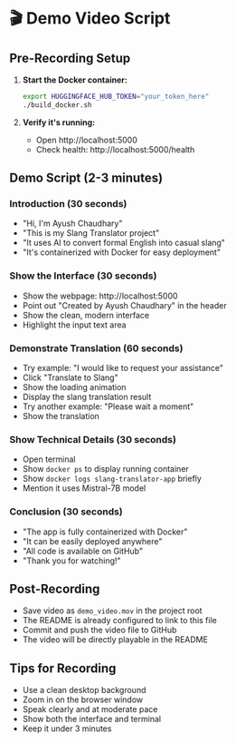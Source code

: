 # 🎬 Demo Video Script

## Pre-Recording Setup
1. **Start the Docker container:**
   ```bash
   export HUGGINGFACE_HUB_TOKEN="your_token_here"
   ./build_docker.sh
   ```

2. **Verify it's running:**
   - Open http://localhost:5000
   - Check health: http://localhost:5000/health

## Demo Script (2-3 minutes)

### **Introduction (30 seconds)**
- "Hi, I'm Ayush Chaudhary"
- "This is my Slang Translator project"
- "It uses AI to convert formal English into casual slang"
- "It's containerized with Docker for easy deployment"

### **Show the Interface (30 seconds)**
- Show the webpage: http://localhost:5000
- Point out "Created by Ayush Chaudhary" in the header
- Show the clean, modern interface
- Highlight the input text area

### **Demonstrate Translation (60 seconds)**
- Try example: "I would like to request your assistance"
- Click "Translate to Slang"
- Show the loading animation
- Display the slang translation result
- Try another example: "Please wait a moment"
- Show the translation

### **Show Technical Details (30 seconds)**
- Open terminal
- Show `docker ps` to display running container
- Show `docker logs slang-translator-app` briefly
- Mention it uses Mistral-7B model

### **Conclusion (30 seconds)**
- "The app is fully containerized with Docker"
- "It can be easily deployed anywhere"
- "All code is available on GitHub"
- "Thank you for watching!"

## Post-Recording
- Save video as `demo_video.mov` in the project root
- The README is already configured to link to this file
- Commit and push the video file to GitHub
- The video will be directly playable in the README

## Tips for Recording
- Use a clean desktop background
- Zoom in on the browser window
- Speak clearly and at moderate pace
- Show both the interface and terminal
- Keep it under 3 minutes
